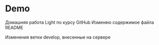 # Demo
Домашняя работа Light по курсу GitHub
Изменяю содержимое файла README

Изменения ветки develop, внесенные на сервере
